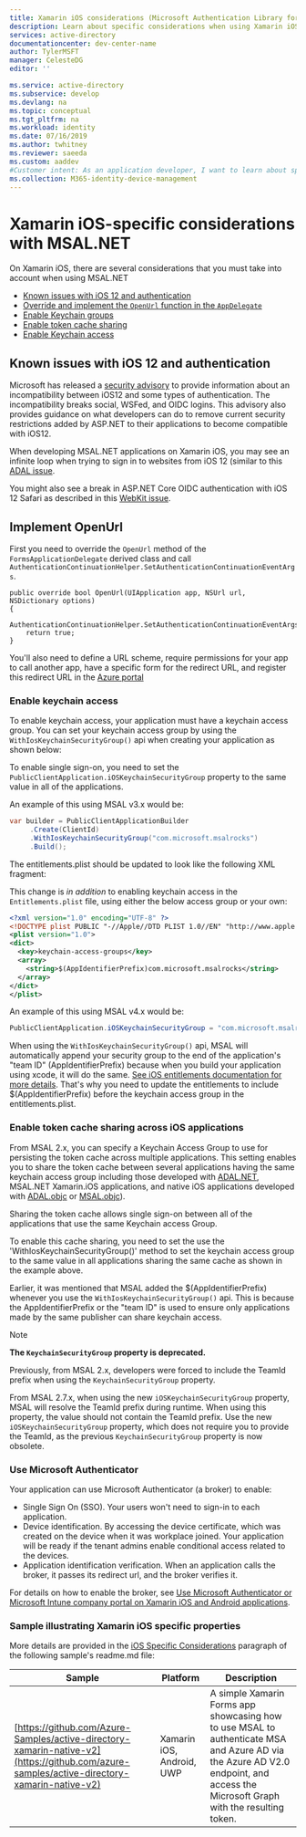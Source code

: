 ```yaml
---
title: Xamarin iOS considerations (Microsoft Authentication Library for .NET) | Microsoft identity platform
description: Learn about specific considerations when using Xamarin iOS with the Microsoft Authentication Library for .NET (MSAL.NET).
services: active-directory
documentationcenter: dev-center-name
author: TylerMSFT
manager: CelesteDG
editor: ''

ms.service: active-directory
ms.subservice: develop
ms.devlang: na
ms.topic: conceptual
ms.tgt_pltfrm: na
ms.workload: identity
ms.date: 07/16/2019
ms.author: twhitney
ms.reviewer: saeeda
ms.custom: aaddev
#Customer intent: As an application developer, I want to learn about specific considerations when using Xamarin iOS and MSAL.NET so I can decide if this platform meets my application development needs and requirements.
ms.collection: M365-identity-device-management
---
```


# Xamarin iOS-specific considerations with MSAL.NET
On Xamarin iOS, there are several considerations that you must take into account when using MSAL.NET

- [Known issues with iOS 12 and authentication](#known-issues-with-ios-12-and-authentication)
- [Override and implement the `OpenUrl` function in the `AppDelegate`](#implement-openurl)
- [Enable Keychain groups](#enable-keychain-access)
- [Enable token cache sharing](#enable-token-cache-sharing-across-ios-applications)
- [Enable Keychain access](#enable-keychain-access)

## Known issues with iOS 12 and authentication
Microsoft has released a [security advisory](https://github.com/aspnet/AspNetCore/issues/4647) to provide information about an incompatibility between iOS12 and some types of authentication. The incompatibility breaks social, WSFed, and OIDC logins. This advisory also provides guidance on what developers can do to remove current security restrictions added by ASP.NET to their applications to become compatible with iOS12.  

When developing MSAL.NET applications on Xamarin iOS, you may see an infinite loop when trying to sign in to websites from iOS 12 (similar to this [ADAL issue](https://github.com/AzureAD/azure-activedirectory-library-for-dotnet/issues/1329). 

You might also see a break in ASP.NET Core OIDC authentication with iOS 12 Safari as described in this [WebKit issue](https://bugs.webkit.org/show_bug.cgi?id=188165).

## Implement OpenUrl

First you need to override the `OpenUrl` method of the `FormsApplicationDelegate` derived class and call `AuthenticationContinuationHelper.SetAuthenticationContinuationEventArgs`.

```CSharp
public override bool OpenUrl(UIApplication app, NSUrl url, NSDictionary options)
{
    AuthenticationContinuationHelper.SetAuthenticationContinuationEventArgs(url);
    return true;
}
```

You'll also need to define a URL scheme, require permissions for your app to call another app, have a specific form for the redirect URL, and register this redirect URL in the [Azure portal](https://portal.azure.com)

### Enable keychain access

To enable keychain access, your application must have a keychain access group.
You can set your keychain access group by using the `WithIosKeychainSecurityGroup()` api when creating your application as shown below:

To enable single sign-on, you need to set the `PublicClientApplication.iOSKeychainSecurityGroup` property to the same value in all of the applications.

An example of this using MSAL v3.x would be:
```csharp
var builder = PublicClientApplicationBuilder
     .Create(ClientId)
     .WithIosKeychainSecurityGroup("com.microsoft.msalrocks")
     .Build();
```

The entitlements.plist should be updated to look like the following XML fragment:

This change is *in addition* to enabling keychain access in the `Entitlements.plist` file, using either the below access group or your own:

```xml
<?xml version="1.0" encoding="UTF-8" ?>
<!DOCTYPE plist PUBLIC "-//Apple//DTD PLIST 1.0//EN" "http://www.apple.com/DTDs/PropertyList-1.0.dtd">
<plist version="1.0">
<dict>
  <key>keychain-access-groups</key>
  <array>
    <string>$(AppIdentifierPrefix)com.microsoft.msalrocks</string>
  </array>
</dict>
</plist>
```

An example of this using MSAL v4.x would be:

```csharp
PublicClientApplication.iOSKeychainSecurityGroup = "com.microsoft.msalrocks";
```

When using the `WithIosKeychainSecurityGroup()` api, MSAL will automatically append your security group to the end of the application's "team ID" (AppIdentifierPrefix) because when you build your application using xcode, it will do the same. [See iOS entitlements documentation for more details](https://developer.apple.com/documentation/security/keychain_services/keychain_items/sharing_access_to_keychain_items_among_a_collection_of_apps). That's why you need to update the entitlements to include $(AppIdentifierPrefix) before the keychain access group in the entitlements.plist.

### Enable token cache sharing across iOS applications

From MSAL 2.x, you can specify a Keychain Access Group to use for persisting the token cache across multiple applications. This setting enables you to share the token cache between several applications having the same keychain access group including those developed with [ADAL.NET](https://aka.ms/adal-net), MSAL.NET Xamarin.iOS applications, and native iOS applications developed with [ADAL.objc](https://github.com/AzureAD/azure-activedirectory-library-for-objc) or [MSAL.objc](https://github.com/AzureAD/microsoft-authentication-library-for-objc)).

Sharing the token cache allows single sign-on between all of the applications that use the same Keychain access Group.

To enable this cache sharing, you need to set the use the 'WithIosKeychainSecurityGroup()' method to set the keychain access group to the same value in all applications sharing the same cache as shown in the example above.

Earlier, it was mentioned that MSAL added the $(AppIdentifierPrefix) whenever you use the `WithIosKeychainSecurityGroup()` api. This is because the AppIdentifierPrefix or the "team ID" is used to ensure only applications made by the same publisher can share keychain access.

> [!NOTE]
> **The `KeychainSecurityGroup` property is deprecated.**
> 
> Previously, from MSAL 2.x, developers were forced to include the TeamId prefix when using the `KeychainSecurityGroup` property.
>
>  From MSAL 2.7.x, when using the new `iOSKeychainSecurityGroup` property, MSAL will resolve the TeamId prefix during runtime. When using this property, the value should not contain the TeamId prefix.
>  Use the new `iOSKeychainSecurityGroup` property, which does not require you to provide the TeamId, as the previous `KeychainSecurityGroup` property is now obsolete.

### Use Microsoft Authenticator

Your application can use Microsoft Authenticator (a broker) to enable:

- Single Sign On (SSO). Your users won't need to sign-in to each application.
- Device identification. By accessing the device certificate, which was created on the device when it was workplace joined. Your application will be ready if the tenant admins enable conditional access related to the devices.
- Application identification verification. When an application calls the broker, it passes its redirect url, and the broker verifies it.

For details on how to enable the broker, see [Use Microsoft Authenticator or Microsoft Intune company portal on Xamarin iOS and Android applications](msal-net-use-brokers-with-xamarin-apps.md).

### Sample illustrating Xamarin iOS specific properties

More details are provided in the [iOS Specific Considerations](https://github.com/azure-samples/active-directory-xamarin-native-v2#ios-specific-considerations) paragraph of the following sample's readme.md file:

Sample | Platform | Description
------ | -------- | -----------
[https://github.com/Azure-Samples/active-directory-xamarin-native-v2](https://github.com/azure-samples/active-directory-xamarin-native-v2) | Xamarin iOS, Android, UWP | A simple Xamarin Forms app showcasing how to use MSAL to authenticate MSA and Azure AD via the Azure AD V2.0 endpoint, and access the Microsoft Graph with the resulting token.

<!--- https://github.com/Azure-Samples/active-directory-xamarin-native-v2/blob/master/ReadmeFiles/Topology.png -->
